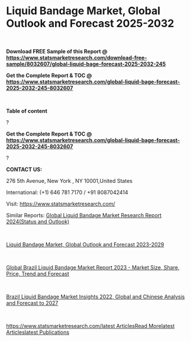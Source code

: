<h1>Liquid Bandage Market, Global Outlook and Forecast 2025-2032</h1><br/><p><strong>Download FREE Sample of this Report @ <a href="https://www.statsmarketresearch.com/download-free-sample/8032607/global-liquid-bage-forecast-2025-2032-245">https://www.statsmarketresearch.com/download-free-sample/8032607/global-liquid-bage-forecast-2025-2032-245</a></strong></p>
 
 
 
 <div><b>Get the Complete Report & TOC @ <a href="https://www.statsmarketresearch.com/global-liquid-bage-forecast-2025-2032-245-8032607">https://www.statsmarketresearch.com/global-liquid-bage-forecast-2025-2032-245-8032607</a></b></div>
 
 
 
 <p><br />
 
 <b>Table of content</b></p>
 
 
 
 <p>? </p>
 
 
 
 <div><b>Get the Complete Report & TOC @ <a href="https://www.statsmarketresearch.com/global-liquid-bage-forecast-2025-2032-245-8032607">https://www.statsmarketresearch.com/global-liquid-bage-forecast-2025-2032-245-8032607</a></b></div>
 
 
 
 <p>? </p>
 
 
 
 <p><b>CONTACT US:</b><br />
 
 276 5th Avenue, New York , NY 10001,United States<br />
 
 International: (+1) 646 781 7170 / +91 8087042414<br />
 
 Visit: <a href="https://www.statsmarketresearch.com/">https://www.statsmarketresearch.com/</a><br />
 
 Similar Reports: <a href="https://www.statsmarketresearch.com/global-liquid-bage-forecast-2025-2032-245-8032607">Global Liquid Bandage Market Research Report 2024(Status and Outlook)</a><br />
 
 <br />
 
 <a href="https://www.statsmarketresearch.com/global-liquid-bage-forecast-2025-2032-245-8032607">Liquid Bandage Market, Global Outlook and Forecast 2023-2029</a><br />
 
 <br />
 
 <a href="https://www.statsmarketresearch.com/global-liquid-bage-forecast-2025-2032-245-8032607">Global Brazil Liquid Bandage Market Report 2023 - Market Size, Share, Price, Trend and Forecast</a><br />
 
 <br />
 
 <a href="https://www.statsmarketresearch.com/global-liquid-bage-forecast-2025-2032-245-8032607">Brazil Liquid Bandage Market Insights 2022, Global and Chinese Analysis and Forecast to 2027</a><br />
 
 <br />
 
 <a href="https://gyeongbokgung.com">https://www.statsmarketresearch.com/</a><a href="https://hallyeomaritime.com">latest Articles</a><a href="https://jingwansa.com">Read More</a><a href="https://nguoiviet.jp/">latest Articles</a><a href="https://www.intelmarketresearch.com/">latest Publications</a></p>